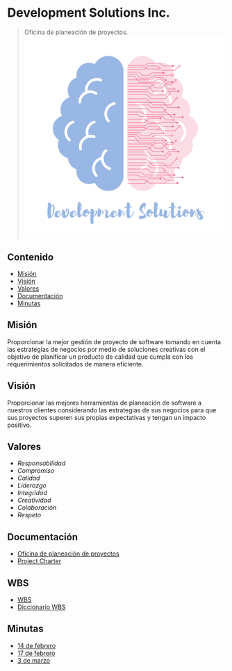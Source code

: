 # Development Solutions Inc.
> Oficina de planeación de proyectos.
![Logo](./img/logo.png)
## Contenido
* [Misión](https://github.com/KarenMacias/DevelopmentSolutionsInc/blob/main/README.md#misi%C3%B3n)
* [Visión](https://github.com/KarenMacias/DevelopmentSolutionsInc/blob/main/README.md#visi%C3%B3n)
* [Valores](https://github.com/KarenMacias/DevelopmentSolutionsInc/blob/main/README.md#valores)
* [Documentación](https://github.com/KarenMacias/DevelopmentSolutionsInc/blob/main/README.md#documentaci%C3%B3n)
* [Minutas](https://github.com/KarenMacias/DevelopmentSolutionsInc/blob/main/README.md#minutas)
## Misión
Proporcionar la mejor gestión de proyecto de software tomando en cuenta las estrategias de negocios por medio de soluciones creativas con el objetivo de planificar un producto de calidad que cumpla con los requerimientos solicitados de manera eficiente.
## Visión
Proporcionar las mejores herramientas de planeación de software a nuestros clientes considerando las estrategias de sus negocios para que sus proyectos superen sus propias expectativas y tengan un impacto positivo.
## Valores
* *Responsabilidad*
* *Compromiso*
* *Calidad*
* *Liderazgo*
* *Integridad*
* *Creatividad*
* *Colaboración*
* *Respeto*
## Documentación
* [Oficina de planeación de proyectos](https://drive.google.com/file/d/1XbmyHmyY65FvnBIKylWSaEaKhIuhnifF/view?usp=sharing)
* [Project Charter](https://drive.google.com/file/d/1MPqsZ9DsHa5hIMgDPrjtk6YUVsRWLwY4/view?usp=sharing)
## WBS
* [WBS](https://miro.com/app/board/uXjVOK6keIA=/)
* [Diccionario WBS](https://docs.google.com/spreadsheets/d/1Na6rFGQ0saSoWsbFifbYUdkne07YeVm5SUSOvVt7Pv4/edit#gid=0)
## Minutas
* [14 de febrero](https://docs.google.com/document/d/1NDCW1wg7lPpJtZUef994UcWxZNrRIwGQ/edit?usp=sharing&ouid=108866104892353720692&rtpof=true&sd=true)
* [17 de febrero](https://docs.google.com/document/d/1T9CfbB3Jho-nKn0PBY1qaIpbhchG1hKx/edit?usp=sharing&ouid=108866104892353720692&rtpof=true&sd=true)
* [3 de marzo](https://docs.google.com/document/d/146U75h0D-qfXU9GfZiNvIKoKVzzqzB02/edit)
